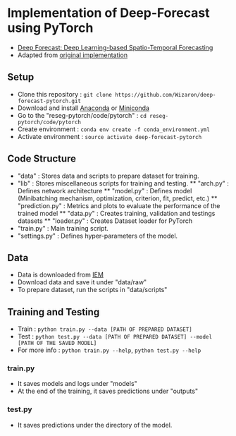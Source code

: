 # Implementation of Deep-Forecast using PyTorch

* [Deep Forecast: Deep Learning-based Spatio-Temporal Forecasting](https://arxiv.org/pdf/1707.08110.pdf)
* Adapted from [original implementation](https://github.com/amirstar/Deep-Forecast)

## Setup

* Clone this repository : `git clone https://github.com/Wizaron/deep-forecast-pytorch.git`
* Download and install [Anaconda](https://www.anaconda.com/download/) or [Miniconda](https://conda.io/miniconda.html)
* Go to the "reseg-pytorch/code/pytorch" : `cd reseg-pytorch/code/pytorch`
* Create environment : `conda env create -f conda_environment.yml`
* Activate environment : `source activate deep-forecast-pytorch`

## Code Structure

* "data" : Stores data and scripts to prepare dataset for training.
* "lib" : Stores miscellaneous scripts for training and testing.
  ** "arch.py" : Defines network architecture
  ** "model.py" : Defines model (Minibatching mechanism, optimization, criterion, fit, predict, etc.)
  ** "prediction.py" : Metrics and plots to evaluate the performance of the trained model
  ** "data.py" : Creates training, validation and testings datasets
  ** "loader.py" : Creates Dataset loader for PyTorch
* "train.py" : Main training script.
* "settings.py" : Defines hyper-parameters of the model.

## Data

* Data is downloaded from [IEM](https://mesonet.agron.iastate.edu/request/download.phtml)
* Download data and save it under "data/raw"
* To prepare dataset, run the scripts in "data/scripts"

## Training and Testing

* Train : `python train.py --data [PATH OF PREPARED DATASET]`
* Test : `python test.py --data [PATH OF PREPARED DATASET] --model [PATH OF THE SAVED MODEL]`
* For more info : `python train.py --help`, `python test.py --help`

### train.py

* It saves models and logs under "models"
* At the end of the training, it saves predictions under "outputs"

### test.py

* It saves predictions under the directory of the model.
